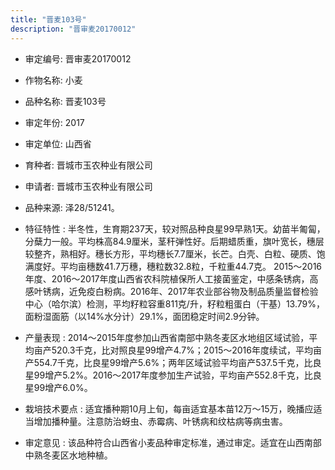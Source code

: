 ```yaml
---
title: "晋麦103号"
description: "晋审麦20170012"
---
```

* 审定编号:  晋审麦20170012

*  作物名称:  小麦

*  品种名称:  晋麦103号

*  审定年份:  2017

*  审定单位:  山西省

* 育种者:  晋城市玉农种业有限公司

*  申请者:  晋城市玉农种业有限公司

*  品种来源:  泽28/51241。

*  特征特性 : 
半冬性，生育期237天，较对照品种良星99早熟1天。幼苗半匍匐，分蘖力一般。平均株高84.9厘米，茎秆弹性好。后期蜡质重，旗叶宽长，穗层较整齐，熟相好。穗长方形，平均穗长7.7厘米，长芒。白壳、白粒、硬质、饱满度好。平均亩穗数41.7万穗，穗粒数32.8粒，千粒重44.7克。  2015～2016年度、2016～2017年度山西省农科院植保所人工接菌鉴定，中感条锈病，高感叶锈病，近免疫白粉病。2016年、2017年农业部谷物及制品质量监督检验中心（哈尔滨）检测，平均籽粒容重811克/升，籽粒粗蛋白（干基）13.79%，面粉湿面筋（以14%水分计）29.1%，面团稳定时间2.9分钟。
 
*  产量表现 : 
2014～2015年度参加山西省南部中熟冬麦区水地组区域试验，平均亩产520.3千克，比对照良星99增产4.7%；2015～2016年度续试，平均亩产554.7千克，比良星99增产5.6%；两年区域试验平均亩产537.5千克，比良星99增产5.2%。2016～2017年度参加生产试验，平均亩产552.8千克，比良星99增产6.0%。

*  栽培技术要点 : 
适宜播种期10月上旬，每亩适宜基本苗12万～15万，晚播应适当增加播种量。注意防治蚜虫、赤霉病、叶锈病和纹枯病等病虫害。

*  审定意见 : 
该品种符合山西省小麦品种审定标准，通过审定。适宜在山西南部中熟冬麦区水地种植。

